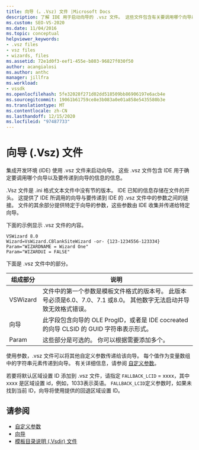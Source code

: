 ```yaml
---
title: 向导 (。.Vsz) 文件 |Microsoft Docs
description: 了解 IDE 用于启动向导的 .vsz 文件。 这些文件包含有关要调用哪个向导以及要传递到向导的内容的信息。
ms.custom: SEO-VS-2020
ms.date: 11/04/2016
ms.topic: conceptual
helpviewer_keywords:
- .vsz files
- vsz files
- wizards, files
ms.assetid: 72e1d0f3-eef1-455e-b803-96827f030f50
author: acangialosi
ms.author: anthc
manager: jillfra
ms.workload:
- vssdk
ms.openlocfilehash: 5fe32028f271d02dd518509bb86906197e6acb4e
ms.sourcegitcommit: 19061b61759ce8e3b083a0e01a858e5435580b3e
ms.translationtype: MT
ms.contentlocale: zh-CN
ms.lasthandoff: 12/15/2020
ms.locfileid: "97487733"
---
```

# <a name="wizard-vsz-file"></a>向导 (.Vsz) 文件

集成开发环境 (IDE) 使用 .vsz 文件来启动向导。 这些 .vsz 文件包含 IDE 用于确定要调用哪个向导以及要传递到向导的信息的信息。

.Vsz 文件是 .ini 格式文本文件中没有节的版本。 IDE 已知的信息存储在文件的开头。 这提供了 IDE 所调用的向导与要传递到 IDE 的 .vsz 文件中的参数之间的链接。 文件的其余部分提供特定于向导的参数，这些参数由 IDE 收集并传递给特定向导。

下面的示例显示 .vsz 文件的内容。

```
VSWizard 8.0
Wizard=VsWizard.CBlankSiteWizard -or- {123-1234556-123334}
Param="WIZARDNAME = Wizard One"
Param="WIZARDUI = FALSE"
```

下面是 .vsz 文件中的部分。

|组成部分|说明|
|----------|-----------------|
|VSWizard|文件中的第一个参数是模板文件格式的版本号。 此版本号必须是6.0、7.0、7.1 或8.0。 其他数字无法启动并导致无效格式错误。|
|向导|此字段包含向导的 OLE ProgID，或者是 IDE cocreated 的向导 CLSID 的 GUID 字符串表示形式。|
|Param|这些部分是可选的。 你可以根据需要添加多个。|

使用参数，.vsz 文件可以将其他自定义参数传递给该向导。 每个值作为变量数组中的字符串元素传递到向导。 有关详细信息，请参阅 [自定义参数](../../extensibility/internals/custom-parameters.md)。

若要将默认区域设置 ID 添加到 .vsz 文件，请指定 `FALLBACK_LCID` = xxxx，其中 xxxx 是区域设置 id，例如，1033表示英语。 `FALLBACK_LCID`定义参数时，如果未找到当前 ID，向导将使用提供的回退区域设置 ID。

## <a name="see-also"></a>请参阅

- [自定义参数](../../extensibility/internals/custom-parameters.md)
- [向导](../../extensibility/internals/wizards.md)
- [模板目录说明 (.Vsdir) 文件](../../extensibility/internals/template-directory-description-dot-vsdir-files.md)
